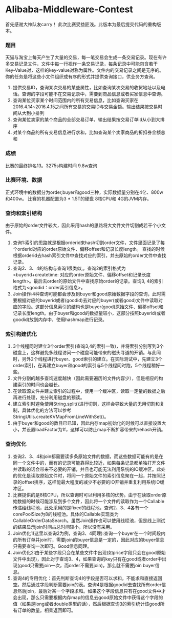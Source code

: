 # Alibaba-Middleware-Contest
首先感谢大神队友carry！ 此次比赛受益匪浅。此版本为最后提交代码的重构版本。

### 题目
天猫与淘宝上每天产生了大量的交易，每一笔交易会生成一条交易记录。现在有许多交易记录文件，文件中每一行视作一条交易记录，每条记录中可能包含若干Key-Value对，这样的key-value对称为属性。文件内的交易记录之间是无序的。你的任务是将这些小文件组织成有序的形式并提供查询接口，供业务方查询。

1. 提供交易ID，查询某次交易的某些属性，比如查询某次交易的收货地址以及电话。查询的字段可能不在交易记录中，需要到商品信息或者买家信息中查询。
2. 查询某位买家某个时间范围内的所有交易信息，比如查询买家在2016.4.14~2016.4.15之间所有交易的交易ID与交易金额。输出结果按交易时间从大到小排列
3. 查询某位卖家的某个商品的全部交易订单，输出结果按交易订单id从小到大排序
4. 对某个商品的所有交易信息进行求和，比如查询某个卖家商品的折扣券金额总和

### 成绩
比赛的最终排名13。3275s构建时间 9.8w查询

### 比赛环境、数据
正式环境中的数据分为order,buyer和good三种，实际数据量分别在4亿、800w和400w。 比赛的机器配置为3 * 1.5T的硬盘 8核CPU和 4G的JVM内存。

### 查询和索引结构
由于原始的order文件较大，因此采用hash的思路将大文件文件切割成若干个小文件。

1. 查询1:索引的思路就是根据orderid来hash切割order文件，文件里面记录了每个orderid对应的order原始文件、偏移offset和记录长度length。 查找的时候根据orderid去hash索引文件中查找对应的索引，并去原始的order文件中查找记录。
2. 查询2、3、4的结构与查询1很类似,。查询2的索引格式为\<buyerid+createtime: 对应的order原始文件、偏移offset和记录长度length\>。最后去order的原始文件中查找原始order的记录。查询3, 4的索引格式为\<goodid：order索引信息\>。
3. Join操作:4种查询可能都会涉及到buyer和good原始数据字段的查询，此时需要根据对应的buyerid或者(goodid)去对应的buyer(或者good)文件中读取对应的字段。这部分信息索引的结构也是buyer(good)原始文件、偏移offset和记录长度length。由于buyer和good的数据量较小，这部分按照buyerid(或者goodid)放到内存中，使用hashmap进行记录。

### 索引构建优化
1. 3个线程同时建立3个order索引(查询3,4的索引一致)，并将索引分别写到3个磁盘上，这样避免多线程访问一个磁盘可能带来的磁头寻道的开销。与此同时，另外2个线程进行buyer、good索引的建立。在实际测试中，先建立3个order索引，在再建立buyer和good的索引与5个线程同时跑，5个线程稍好一些。
2. 文件分割的越多查询速度越快（因此需要遍历的文件内容少），但是相应的构建索引的时间也会越长。
3. 在读取源文件并建立索引的过程中，使用一个缓冲区，读取一定量的数据之后再进行处理，充分利用磁盘的预读。
4. 建立索引时避免使用String.split()进行切割，这样会导致大量的无用切割和复制，具体优化的方法可以参考StringUtils.createKVMapFromLineWithSet()。
5. 由于buyer和good的数目已已知，因此内存map初始化的时候可以直接设置大小，并设置loadFactor为1f，这样可以防止map不断扩容带来的rehash开销。

### 查询优化
1. 查询2、3、4和join都需要读多条原始文件的数据，而这些数据可能有的是在同一个文件中的，而有的记录可能靠得比较近，如果每条记录都单独打开文件并读取的话会带来不必要的开销，并且也可能无法利用系统的IO缓冲区。此处的优化是读取原始文件时，将同一个原始文件的索引信息聚在一起，并按照记录的offset排序，这样能最大程度的减少不必要的IO开销并重复利用系统IO缓冲区。
2. 比赛提供的是8核CPU，所以查询时可以利用多核的优势。由于在读取order原始数据的时候可能涉及到多个文件，因此将一个文件的读取作为一个Callable传递给线程池，此处采用的是fixed的线程池，查询2、3、4各有一个corePoolSize为8的线程池。具体的Callable实现类为CallableOrderDataSearch。虽然Join操作也可以使用线程池，但是线上测试的结果显示join时间占总时间较小，所以没有采用。
3. Join优化1(这里以查询2为例，查询3、4同理):查询一个buyer在一个时间段内的所有订单并join时，需要join的buyer信息是一定的，因此对应的buyer信息只需要查询一次即可。Good信息同理。
4. Join优化2:由于某些字段只会在某些文件中出现(如price字段只会在good原始文件中出现)，因此对于查询3、4，如果查询的key只有在good或者order中出现(good只需要join一次，而order不需要join)，那么就不需要join buyer信息。
5. 查询4的专用优化：首先判断查询4的字段是否可以求和，不能求和直接返回空。然后通过字段判断需要join的表。查询4是根据goodid去查找所有order信息然后join，最后对某一个字段求和。如果这个字段信息只有在good文件中才会出现，那么只需要根据内存map的信息去good原始文件中获得这个字段的值（如果是long或者double类型的话），然后根据查询3的索引统计该good所有订单的数量。相乘返回即可。
